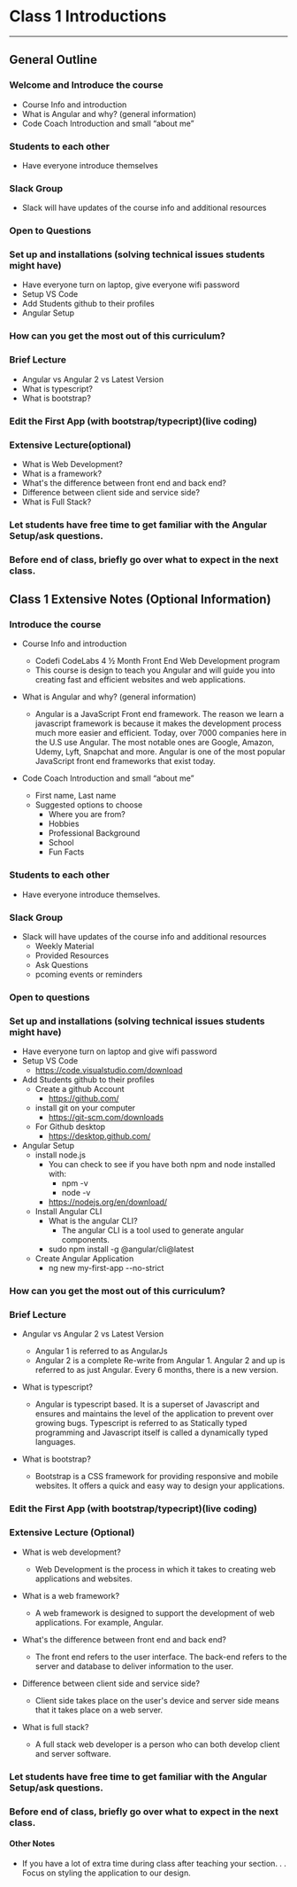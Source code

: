 # Class 1 Introductions 

---

## General Outline

### Welcome and Introduce the course

- Course Info and introduction
- What is Angular and why? (general information)
- Code Coach Introduction and small “about me”

### Students to each other

- Have everyone introduce themselves

### Slack Group 

- Slack will have updates of the course info and additional resources

### Open to Questions

### Set up and installations (solving technical issues students might have)

- Have everyone turn on laptop, give everyone wifi password
- Setup VS Code
- Add Students github to their profiles
- Angular Setup

### How can you get the most out of this curriculum?

### Brief Lecture 
- Angular vs Angular 2 vs Latest Version
- What is typescript?
- What is bootstrap?

### Edit the First App (with bootstrap/typecript)(live coding)

### Extensive Lecture(optional)
- What is Web Development?
- What is a framework?
- What's the difference between front end and back end?
- Difference between client side and service side?
- What is Full Stack?

### Let students have free time to get familiar with the Angular Setup/ask questions.

### Before end of class, briefly go over what to expect in the next class.


## Class 1 Extensive Notes (Optional Information)

### Introduce the course
- Course Info and introduction
    - Codefi CodeLabs 4 ½ Month Front End Web Development program
    - This course is design to teach you Angular and will guide you into creating fast and efficient websites and web applications.

- What is Angular and why? (general information)
    - Angular is a JavaScript Front end framework. The reason we learn a javascript framework is because it makes the development process much more easier and efficient. Today, over 7000 companies here in the U.S use Angular. The most notable ones are Google, Amazon, Udemy, Lyft, Snapchat and more. Angular is one of the most popular JavaScript front end frameworks that exist today.

- Code Coach Introduction and small “about me”
    - First name, Last name
    - Suggested options to choose
        - Where you are from?
        - Hobbies
        - Professional Background
        - School
        - Fun Facts

### Students to each other
- Have everyone introduce themselves.

### Slack Group 
- Slack will have updates of the course info and additional resources
    - Weekly Material
    - Provided Resources
    - Ask Questions
    - pcoming events or reminders 

### Open to questions

### Set up and installations (solving technical issues students might have)
- Have everyone turn on laptop and give wifi password
- Setup VS Code
    - https://code.visualstudio.com/download
- Add Students github to their profiles
    - Create a github Account
        - https://github.com/
    - install git on your computer 
        - https://git-scm.com/downloads
    - For Github desktop
        - https://desktop.github.com/
- Angular Setup
    - install node.js
        - You can check to see if you have both npm and node installed with: 
            - npm -v
            - node -v
        - https://nodejs.org/en/download/
    - Install Angular CLI
        - What is the angular CLI?
            - The angular CLI is a tool used to generate angular components.
        - sudo npm install -g @angular/cli@latest
    - Create Angular Application 
        - ng new my-first-app --no-strict

### How can you get the most out of this curriculum?

### Brief Lecture
- Angular vs Angular 2 vs Latest Version
    - Angular 1 is referred to as AngularJs
    - Angular 2 is a complete Re-write from Angular 1. Angular 2 and up is referred to as just Angular. Every 6 months, there is a new version.

- What is typescript?
    - Angular is typescript based. It is a superset of Javascript and ensures and maintains the level of the application to prevent over growing bugs. Typescript is referred to as Statically typed programming and Javascript itself is called a dynamically typed languages.

- What is bootstrap?
    - Bootstrap is a CSS framework for providing responsive and mobile websites. It offers a quick and easy way to design your applications.

### Edit the First App (with bootstrap/typecript)(live coding)

### Extensive Lecture (Optional)
- What is web development?
    - Web Development is the process in which it takes to creating web applications and websites.

- What is a web framework?
    - A web framework is designed to support the development of web applications. For example, Angular.

- What's the difference between front end and back end?
    - The front end refers to the user interface. The back-end refers to the server and database to deliver information to the user.

- Difference between client side and service side?
    - Client side takes place on the user's device and server side means that it takes place on a web server.

- What is full stack?
    - A full stack web developer is a person who can both develop client and server software.

### Let students have free time to get familiar with the Angular Setup/ask questions.

### Before end of class, briefly go over what to expect in the next class.

#### Other Notes

- If you have a lot of extra time during class after teaching your section. . . Focus on styling the application to our design.
